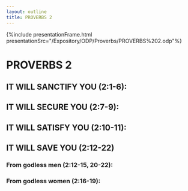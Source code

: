 ```yaml
---
layout: outline
title: PROVERBS 2
---
```

{%include presentationFrame.html presentationSrc="/Expository/ODP/Proverbs/PROVERBS%202.odp"%}

# PROVERBS 2
##  IT WILL SANCTIFY YOU (2:1-6): 
##  IT WILL SECURE YOU (2:7-9): 
##  IT WILL SATISFY YOU (2:10-11): 
##  IT WILL SAVE YOU (2:12-22) 
###  From godless men (2:12-15, 20-22): 
###  From godless women (2:16-19): 
